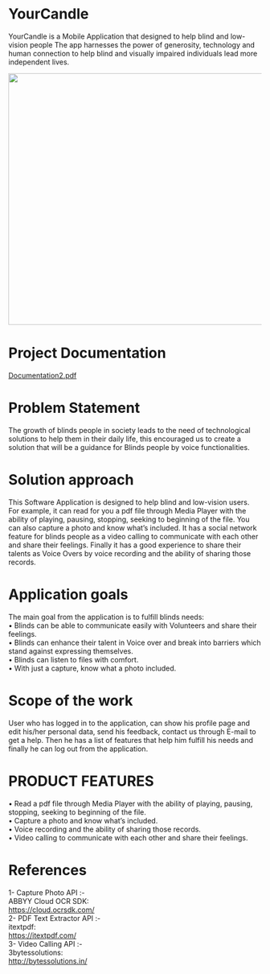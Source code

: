 # YourCandle
YourCandle is a Mobile Application that designed to help blind and low-vision people The app harnesses the power of generosity, technology and human connection to help blind and visually impaired individuals lead more independent lives.<br/>

<img src="https://user-images.githubusercontent.com/38099832/55696301-a6487180-59bc-11e9-9596-5a57bc907f2b.png" width="600" height="500">

# Project Documentation
[Documentation2.pdf](https://github.com/ososfawzy/YourCandle/files/3052473/Documentation2.pdf)

# Problem Statement
The growth of blinds people in society leads to the need of technological solutions to help them in their daily life, this encouraged us to create a solution that will be a guidance for Blinds people by voice functionalities.

# Solution approach 
This Software Application is designed to help blind and low-vision users. For example, it can read for you a pdf file through Media Player with the ability of playing, pausing, stopping, seeking to beginning of the file. You can also capture a photo and know what’s included. It has a social network feature for blinds people as a video calling to communicate with each other and share their feelings. Finally it has a good experience to share their talents as Voice Overs by voice recording and the ability of sharing those records. 

# Application goals 
The main goal from the application is to fulfill blinds needs:<br/> 
•	Blinds can be able to communicate easily with Volunteers and share their feelings. <br/>
•	Blinds can enhance their talent in Voice over and break into barriers which stand against expressing themselves.<br/> 
•	Blinds can listen to files with comfort.<br/> 
•	With just a capture, know what a photo included.

# Scope of the work
User who has logged in to the application, can show his profile page and edit his/her personal data, send his feedback, contact us through E-mail to get a help. Then he has a list of features that help him fulfill his needs and finally he can log out from the application.

# PRODUCT FEATURES
•	Read a pdf file through Media Player with the ability of playing, pausing, stopping, seeking to beginning of the file.<br/>
•	Capture a photo and know what’s included.<br/>
•	Voice recording and the ability of sharing those records.<br/>
•	Video calling to communicate with each other and share their feelings.

# References
1- Capture Photo API :-<br/>
ABBYY Cloud OCR SDK:<br/>
https://cloud.ocrsdk.com/<br/>
2- PDF Text Extractor API :-<br/>
itextpdf:<br/>
https://itextpdf.com/<br/>
3- Video Calling API :-<br/>
3bytessolutions:<br/>
http://bytessolutions.in/
